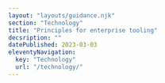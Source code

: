 ```yaml
---
layout: "layouts/guidance.njk"
section: "Technology"
title: "Principles for enterprise tooling"
decsription: ""
datePublished: 2023-03-03
eleventyNavigation:
  key: "Technology"
  url: "/technology/"
---
```

